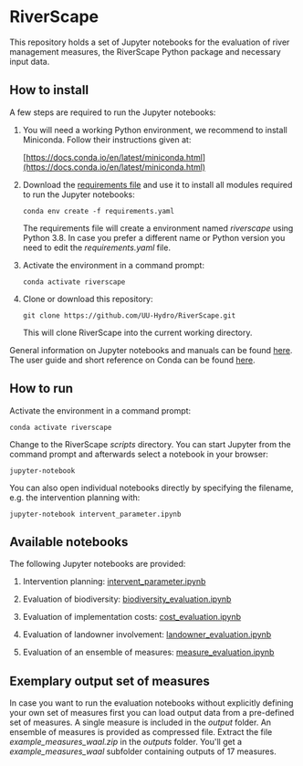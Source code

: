 # RiverScape


This repository holds a set of Jupyter notebooks for the evaluation of river management measures,
the RiverScape Python package and necessary input data.



## How to install

A few steps are required to run the Jupyter notebooks:

 1. You will need a working Python environment, we recommend to install Miniconda. Follow their instructions given at:

    [https://docs.conda.io/en/latest/miniconda.html](https://docs.conda.io/en/latest/miniconda.html)

 2. Download the [requirements file](https://github.com/UU-Hydro/RiverScape/blob/master/requirements.yaml) and use it to install all modules required to run the Jupyter notebooks:

    `conda env create -f requirements.yaml`

    The requirements file will create a environment named *riverscape* using Python 3.8. In case you prefer a different name or Python version you need to edit the *requirements.yaml* file.

 3. Activate the environment in a command prompt:

    `conda activate riverscape`

 4. Clone or download this repository:

    `git clone https://github.com/UU-Hydro/RiverScape.git`

    This will clone RiverScape into the current working directory.

General information on Jupyter notebooks and manuals can be found [here](https://jupyter.readthedocs.io/en/latest/).
The user guide and short reference on Conda can be found [here](https://docs.conda.io/projects/conda/en/latest/user-guide/cheatsheet.html).

## How to run

Activate the environment in a command prompt:

`conda activate riverscape`

Change to the RiverScape *scripts* directory.
You can start Jupyter from the command prompt and afterwards select a notebook in your browser:

`jupyter-notebook`



You can also open individual notebooks directly by specifying the filename, e.g. the intervention planning with:

`jupyter-notebook intervent_parameter.ipynb`



## Available notebooks

The following Jupyter notebooks are provided:

  1. Intervention planning: [intervent_parameter.ipynb](scripts/intervent_parameter.ipynb)

  2. Evaluation of biodiversity: [biodiversity_evaluation.ipynb](scripts/biodiversity_evaluation.ipynb)

  3. Evaluation of implementation costs: [cost_evaluation.ipynb](scripts/cost_evaluation.ipynb)

  4. Evaluation of landowner involvement: [landowner_evaluation.ipynb](scripts/landowner_evaluation.ipynb)

  5. Evaluation of an ensemble of measures: [measure_evaluation.ipynb](scripts/measure_evaluation.ipynb)




## Exemplary output set of measures

In case you want to run the evaluation notebooks without explicitly defining your own set of measures first you can load output data from a pre-defined set of measures.
A single measure is included in the *output* folder.
An ensemble of measures is provided as compressed file.
Extract the file *example_measures_waal.zip* in the *outputs* folder.
You'll get a *example_measures_waal* subfolder containing outputs of 17 measures.



